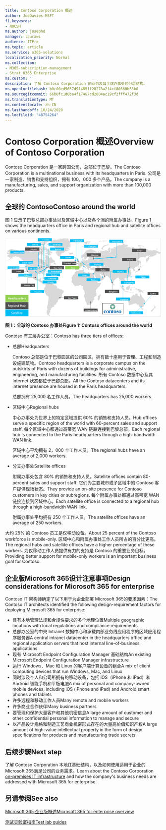 ```yaml
---
title: Contoso Corporation 概述
author: JoeDavies-MSFT
f1.keywords:
- NOCSH
ms.author: josephd
manager: laurawi
audience: ITPro
ms.topic: article
ms.service: o365-solutions
localization_priority: Normal
ms.collection:
- M365-subscription-management
- Strat_O365_Enterprise
ms.custom: ''
description: 了解 Contoso Corporation 的业务及其全球办事处的分层结构。
ms.openlocfilehash: b0c00ed5657d914851f28278a2f4cf80660b53b0
ms.sourcegitcommit: 66b8fc1d8ba4f17487cd2004ac19cf2fff472f3d
ms.translationtype: MT
ms.contentlocale: zh-CN
ms.lasthandoff: 10/24/2020
ms.locfileid: "48754264"
---
```

# <a name="overview-of-contoso-corporation"></a><span data-ttu-id="0f243-103">Contoso Corporation 概述</span><span class="sxs-lookup"><span data-stu-id="0f243-103">Overview of Contoso Corporation</span></span>

<span data-ttu-id="0f243-104">Contoso Corporation 是一家跨国公司，总部位于巴黎。</span><span class="sxs-lookup"><span data-stu-id="0f243-104">The Contoso Corporation is a multinational business with its headquarters in Paris.</span></span> <span data-ttu-id="0f243-105">公司是一家制造、销售和支持组织，拥有 100，000 多个产品。</span><span class="sxs-lookup"><span data-stu-id="0f243-105">The company is a manufacturing, sales, and support organization with more than 100,000 products.</span></span>

## <a name="contoso-around-the-world"></a><span data-ttu-id="0f243-106">全球的 Contoso</span><span class="sxs-lookup"><span data-stu-id="0f243-106">Contoso around the world</span></span>

<span data-ttu-id="0f243-107">图 1 显示了巴黎总部办事处以及区域中心以及各个洲的附属办事处。</span><span class="sxs-lookup"><span data-stu-id="0f243-107">Figure 1 shows the headquarters office in Paris and regional hub and satellite offices on various continents.</span></span>

![全球的 Contoso 办事处](../media/contoso-overview/contoso-overview-fig1.png)

<span data-ttu-id="0f243-109">**图 1：全球的 Contoso 办事处**</span><span class="sxs-lookup"><span data-stu-id="0f243-109">**Figure 1: Contoso offices around the world**</span></span>
 
<span data-ttu-id="0f243-110">Contoso 有三层办公室：</span><span class="sxs-lookup"><span data-stu-id="0f243-110">Contoso has three tiers of offices:</span></span>

- <span data-ttu-id="0f243-111">总部</span><span class="sxs-lookup"><span data-stu-id="0f243-111">Headquarters</span></span>

  <span data-ttu-id="0f243-112">Contoso 总部是位于巴黎园区的公司园区，拥有数十座用于管理、工程和制造设施建筑物。</span><span class="sxs-lookup"><span data-stu-id="0f243-112">Contoso headquarters is a corporate campus on the outskirts of Paris with dozens of buildings for administrative, engineering, and manufacturing facilities.</span></span> <span data-ttu-id="0f243-113">所有 Contoso 数据中心及其 Internet 状态都位于巴黎总部。</span><span class="sxs-lookup"><span data-stu-id="0f243-113">All the Contoso datacenters and its internet presence are housed in the Paris headquarters.</span></span>

  <span data-ttu-id="0f243-114">总部拥有 25,000 名工作人员。</span><span class="sxs-lookup"><span data-stu-id="0f243-114">The headquarters has 25,000 workers.</span></span>

- <span data-ttu-id="0f243-115">区域中心</span><span class="sxs-lookup"><span data-stu-id="0f243-115">Regional hubs</span></span>

  <span data-ttu-id="0f243-116">中心办事处为世界上的特定区域提供 60% 的销售和支持人员。</span><span class="sxs-lookup"><span data-stu-id="0f243-116">Hub offices serve a specific region of the world with 60-percent sales and support staff.</span></span> <span data-ttu-id="0f243-117">每个区域中心都通过高带宽 WAN 链路连接到巴黎总部。</span><span class="sxs-lookup"><span data-stu-id="0f243-117">Each regional hub is connected to the Paris headquarters through a high-bandwidth WAN link.</span></span>

  <span data-ttu-id="0f243-118">区域中心平均拥有 2，000 个工作人员。</span><span class="sxs-lookup"><span data-stu-id="0f243-118">The regional hubs have an average of 2,000 workers.</span></span>

- <span data-ttu-id="0f243-119">分支办事处</span><span class="sxs-lookup"><span data-stu-id="0f243-119">Satellite offices</span></span>

  <span data-ttu-id="0f243-120">附属办事处包含 80% 的销售和支持人员。</span><span class="sxs-lookup"><span data-stu-id="0f243-120">Satellite offices contain 80-percent sales and support staff.</span></span> <span data-ttu-id="0f243-121">它们为主要城市或子区域中的 Contoso 客户提供现场状态。</span><span class="sxs-lookup"><span data-stu-id="0f243-121">They provide an on-site presence for Contoso customers in key cities or subregions.</span></span> <span data-ttu-id="0f243-122">每个附属办事处都通过高带宽 WAN 链接连接到区域中心。</span><span class="sxs-lookup"><span data-stu-id="0f243-122">Each satellite office is connected to a regional hub through a high-bandwidth WAN link.</span></span>

  <span data-ttu-id="0f243-123">附属办事处平均拥有 250 个工作人员。</span><span class="sxs-lookup"><span data-stu-id="0f243-123">The satellite offices have an average of 250 workers.</span></span>

<span data-ttu-id="0f243-124">大约 25% 的 Contoso 员工是仅移动设备。</span><span class="sxs-lookup"><span data-stu-id="0f243-124">About 25 percent of the Contoso workforce is mobile-only.</span></span> <span data-ttu-id="0f243-125">区域中心和附属办事处工作人员所占的百分比更高。</span><span class="sxs-lookup"><span data-stu-id="0f243-125">The regional hubs and satellite offices have a higher percentage of these workers.</span></span> <span data-ttu-id="0f243-126">为仅移动工作人员提供有力的支持是 Contoso 的重要业务目标。</span><span class="sxs-lookup"><span data-stu-id="0f243-126">Providing better support for mobile-only workers is an important business goal for Contoso.</span></span>

## <a name="design-considerations-for-microsoft-365-for-enterprise"></a><span data-ttu-id="0f243-127">企业版Microsoft 365设计注意事项</span><span class="sxs-lookup"><span data-stu-id="0f243-127">Design considerations for Microsoft 365 for enterprise</span></span>

<span data-ttu-id="0f243-128">Contoso IT 架构师确定了以下用于为企业部署 Microsoft 365的要求因素：</span><span class="sxs-lookup"><span data-stu-id="0f243-128">The Contoso IT architects identified the following design-requirement factors for deploying Microsoft 365 for enterprise:</span></span>

- <span data-ttu-id="0f243-129">具有本地管理法规和合规性要求的多个地理位置</span><span class="sxs-lookup"><span data-stu-id="0f243-129">Multiple geographic locations with local regulations and compliance requirements</span></span>
- <span data-ttu-id="0f243-130">总部办公室的中央 Intranet 数据中心和承载内部业务线应用程序的区域应用程序服务器</span><span class="sxs-lookup"><span data-stu-id="0f243-130">A central intranet datacenter in the headquarters office and regional application servers that host internal line-of-business applications</span></span>
- <span data-ttu-id="0f243-131">现有 Microsoft Endpoint Configuration Manager 基础结构</span><span class="sxs-lookup"><span data-stu-id="0f243-131">An existing Microsoft Endpoint Configuration Manager infrastructure</span></span>
- <span data-ttu-id="0f243-132">运行 Windows、Mac 和 Linux 的客户端计算设备的组合</span><span class="sxs-lookup"><span data-stu-id="0f243-132">A mix of client computing devices that run Windows, Mac, and Linux</span></span>
- <span data-ttu-id="0f243-133">同时涉及个人和公司所拥有的移动设备，包括 iOS（iPhone 和 iPad）和 Android 智能手机和平板电脑</span><span class="sxs-lookup"><span data-stu-id="0f243-133">A mix of personal and company-owned mobile devices, including iOS (iPhone and iPad) and Android smart phones and tablets</span></span>
- <span data-ttu-id="0f243-134">许多远程和移动工作人员</span><span class="sxs-lookup"><span data-stu-id="0f243-134">Many remote and mobile workers</span></span>
- <span data-ttu-id="0f243-135">许多商业合作伙伴</span><span class="sxs-lookup"><span data-stu-id="0f243-135">Many business partners</span></span>
- <span data-ttu-id="0f243-136">要管理和保护大量客户和其他机密信息</span><span class="sxs-lookup"><span data-stu-id="0f243-136">A large amount of customer and other confidential personal information to manage and secure</span></span>
- <span data-ttu-id="0f243-137">以产品设计规格和制造工艺商业机密形式存在的大量高价值知识产权</span><span class="sxs-lookup"><span data-stu-id="0f243-137">A large amount of high-value intellectual property in the form of design specifications for products and manufacturing trade secrets</span></span>

## <a name="next-step"></a><span data-ttu-id="0f243-138">后续步骤</span><span class="sxs-lookup"><span data-stu-id="0f243-138">Next step</span></span>

<span data-ttu-id="0f243-139">了解 Contoso Corporation 本地[IT](contoso-infra-needs.md)基础结构，以及如何使用适用于企业的 Microsoft 365满足公司的业务需求。</span><span class="sxs-lookup"><span data-stu-id="0f243-139">Learn about the Contoso Corporation [on-premises IT infrastructure](contoso-infra-needs.md) and how the company's business needs are addressed with Microsoft 365 for enterprise.</span></span>

## <a name="see-also"></a><span data-ttu-id="0f243-140">另请参阅</span><span class="sxs-lookup"><span data-stu-id="0f243-140">See also</span></span>

[<span data-ttu-id="0f243-141">Microsoft 365 企业版概述</span><span class="sxs-lookup"><span data-stu-id="0f243-141">Microsoft 365 for enterprise overview</span></span>](microsoft-365-overview.md)

[<span data-ttu-id="0f243-142">测试实验室指南</span><span class="sxs-lookup"><span data-stu-id="0f243-142">Test lab guides</span></span>](m365-enterprise-test-lab-guides.md)
